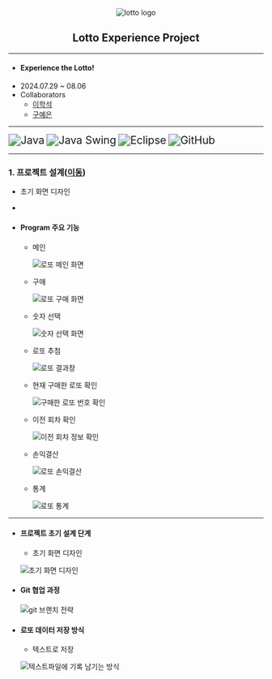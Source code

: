 <p align="center">
	<img src="https://github.com/user-attachments/assets/d0f58885-adc3-40a4-8787-5b0463cd0df6" alt="lotto logo">
</p>
 <h2 align="center">
	 Lotto Experience Project
 </h2>
 
---

- #### Experience the Lotto!
- 2024.07.29 ~ 08.06
- Collaborators
	- [이학석](https://github.com/HSLee1013)
	- [구예은](https://github.com/goho11)
---
<img src="https://img.shields.io/badge/Java-007396?style=for-the-badge&logo=java&logoColor=white" alt="Java" style="zoom: 1.5;" /> <img src="https://img.shields.io/badge/Java_Swing-5382A1?style=for-the-badge&logo=java&logoColor=white" alt="Java Swing" style="zoom: 1.5;" /> <img src="https://img.shields.io/badge/Eclipse-2C2255?style=for-the-badge&logo=eclipse&logoColor=white" alt="Eclipse" style="zoom: 1.5;" /> <img src="https://img.shields.io/badge/GitHub-181717?style=for-the-badge&logo=github&logoColor=white" alt="GitHub" style="zoom: 1.5;" />

---
### 1. 프로젝트 설계([이동](#프로젝트-초기-설계-단계))
- 초기 화면 디자인
- 



- #### Program 주요 기능
	- 메인 
	
		![로또 메인 화면](https://github.com/user-attachments/assets/5b7a8852-2776-4621-91ab-ea77c4be217c)

	- 구매

		![로또 구매 화면](https://github.com/user-attachments/assets/60edf2a8-9a98-43a6-824a-dfc0398505c0)

	- 숫자 선택

		![숫자 선택 화면](https://github.com/user-attachments/assets/a65df7a2-51c6-4467-9014-352a5b0e8986)

	- 로또 추첨

		![로또 결과창](https://github.com/user-attachments/assets/e9175d81-d701-471a-89bb-83ba2c3f033c)

	- 현재 구매한 로또 확인

		![구매한 로또 번호 확인](https://github.com/user-attachments/assets/0a7e2381-03ce-479d-9c73-07e264d48921)

	- 이전 회차 확인

		![이전 회차 정보 확인](https://github.com/user-attachments/assets/d3a28294-176d-4fad-ba50-f0a6470ec338)

	- 손익결산

		![로또 손익결산](https://github.com/user-attachments/assets/352c9bf4-c02a-4ba1-a289-ccd0ad0d54d9)

	- 통계

		![로또 통계](https://github.com/user-attachments/assets/e0659dc3-5803-4125-9c6a-79e0a1c20eee)
---
- #### 프로젝트 초기 설계 단계
	- 초기 화면 디자인
		
	![초기 화면 디자인](https://github.com/user-attachments/assets/06d72225-02b6-4f76-afad-225d6f6e4714)

- #### Git 협업 과정
	
	![git 브랜치 전략](https://github.com/user-attachments/assets/f9953b41-c750-4c66-8450-1f9de843838e)

- #### 로또 데이터 저장 방식
	- 텍스트로 저장
 
	 ![텍스트파일에 기록 남기는 방식](https://github.com/user-attachments/assets/39d4db95-895d-46e9-b25d-077178ac8413)





